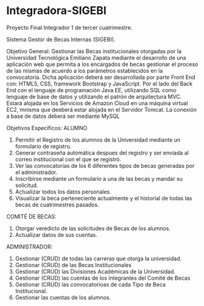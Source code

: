 # Integradora-SIGEBI
Proyecto Final Integrador 1 de tercer cuatrimestre.

Sistema Gestor de Becas Internas (SIGEBI).

Objetivo General:
Gestionar las Becas institucionales otorgadas por la Universidad Tecnológica Emiliano Zapata mediante el desarrollo de una aplicación web que permita a los encargados de becas gestionar el proceso de las mismas de acuerdo a los parámetros establecidos en la convocatoria.
Dicha aplicación deberá ser desarrollada por parte Front End con: HTML5, CSS, framework Bootstrap y JavaScript. Por el lado del Back End con el lenguaje de programación Java EE, utilizando SQL como lenguaje de base de datos y utilizando el patrón de arquitectura MVC. Estará alojada en los Servicios de Amazon Cloud en una máquina virtual EC2, mnisma que deeberá estar alojada en el Servidor Tomcat. La conexión a base de datos deberá ser mediante MySQL

Objetivos Específicos:
ALUMNO
1. Permitir el Registro de los alumnos de la Universidad mediante un formulario de registro.
2. Generar contraseña automática despues del registro y ser enviada al correo institucional con el que se registró.
3. Ver las convocatorias de los 6 diferentes tipos de becas generadas por el administrador.
4. Inscribirse mediante un formulario a una de las becas y mandar su solicitud.
5. Actualizar todos los datos personales.
6. Visualizar la beca perteneciente actualmente y el historial de todas las becas de cuatrimestres pasados.

COMITÉ DE BECAS:
1. Otorgar veredicto de las solicitudes de Becas de los alumnos.
2. Actualizar datos de sus cuentas.

ADMINISTRADOR:
1. Gestionar (CRUD) de todas las carreras que otorga la universidad.
2. Gestionar (CRUD) de las Becas Institucionales
3. Gestionar (CRUD) las Divisiones Académicas de la Universidad.
4. Gestionar (CRUD) las cuentas de los integrantes del Comité de Becas
5. Gestionar (CRUD) las convocatorioas de cada Tipo de Beca Institucional.
6. Gestionar las cuentas de los alumnos.


